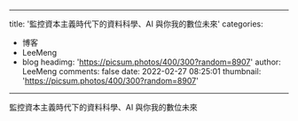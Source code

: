 
---
title: '監控資本主義時代下的資料科學、AI 與你我的數位未來'
categories: 
 - 博客
 - LeeMeng
 - blog
headimg: 'https://picsum.photos/400/300?random=8907'
author: LeeMeng
comments: false
date: 2022-02-27 08:25:01
thumbnail: 'https://picsum.photos/400/300?random=8907'
---

<div>   
監控資本主義時代下的資料科學、AI 與你我的數位未來  
</div>
            